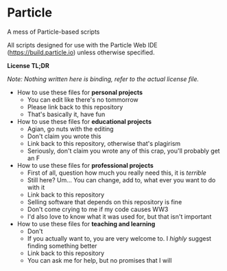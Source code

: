# Particle
A mess of Particle-based scripts

All scripts designed for use with the Particle Web IDE (https://build.particle.io) unless otherwise specified.




**License TL;DR**

*Note: Nothing written here is binding, refer to the actual license file.*

* How to use these files for **personal projects**
  * You can edit like there's no tommorrow
  * Please link back to this repository
  * That's basically it, have fun
* How to use these files for **educational projects**
  * Agian, go nuts with the editing
  * Don't claim you wrote this
  * Link back to this repository, otherwise that's plagirism
  * Seriously, don't claim you wrote any of this crap, you'll probably get an F
* How to use these files for **professional projects**
	* First of all, question how much you really need this, it is *terrible*
  * Still here? Um... You can change, add to, what ever you want to do with it
  * Link back to this repository
  * Selling software that depends on this repository is fine
  * Don't come crying to me if my code causes WW3
  * I'd also love to know what it was used for, but that isn't important
* How to use these files for **teaching and learning**
	* Don't
	* If you actually want to, you are very welcome to. I *highly* suggest finding something better
	* Link back to this repository
	* You can ask me for help, but no promises that I will

